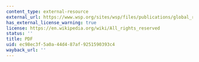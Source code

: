 ```yaml
---
content_type: external-resource
external_url: https://www.wsp.org/sites/wsp/files/publications/global_ruralreport.pdf
has_external_license_warning: true
license: https://en.wikipedia.org/wiki/All_rights_reserved
status: ''
title: PDF
uid: ec98ec3f-5a0a-44d4-87af-9251590393c4
wayback_url: ''
---
```

